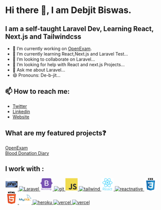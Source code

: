 # Hi there 👋, I am Debjit Biswas.


## I am a self-taught Laravel Dev, Learning React, Next.js and Tailwindcss

- 🔭 I’m currently working on [OpenExam](https://github.com/alpana-Web-Solution/openexam).
- 🌱 I’m currently learning React,Next.js and Laravel Test...
- 👯 I’m looking to collaborate on Laravel...
- 🤔 I’m looking for help with React and next.js Projects...
- 💬 Ask me about Laravel...
- 😄 Pronouns: De-b-jit...


## 📫 How to reach me: 
 - [Twitter](https://twitter.com/debjit012)
 - [Linkedin](https://www.linkedin.com/in/debjitwb/)
 - [Website](https://debjit.in)

## What are my featured projects❓
[OpenExam](https://github.com/alpana-Web-Solution/openexam)<br>
[Blood Donation Diary](https://github.com/Alpana-Web-Solution/bddv1)

## I work with :
<p>
 <a href="https://www.php.net" target="_blank"> <img src="https://raw.githubusercontent.com/devicons/devicon/master/icons/php/php-original.svg" alt="php" width="40" height="40" /> </a>
 <a href="https://laravel.com" target="_blank"> <img src="https://cdn.jsdelivr.net/gh/devicons/devicon/icons/laravel/laravel-plain-wordmark.svg" alt="Laravel" width="40" height="40"/> </a>
<a href="https://getbootstrap.com" target="_blank"> <img src="https://raw.githubusercontent.com/devicons/devicon/master/icons/bootstrap/bootstrap-plain-wordmark.svg" alt="bootstrap" width="40" height="40"/> </a>
<a href="https://git-scm.com/" target="_blank"> <img
                src="https://www.vectorlogo.zone/logos/git-scm/git-scm-icon.svg" alt="git" width="40" height="40" />
        </a>
 <a href="https://tailwindcss.com/" target="_blank">
 <img src="https://raw.githubusercontent.com/devicons/devicon/master/icons/javascript/javascript-original.svg" alt="tailwind" width="40" height="40"/>
 </a>
 <a href="https://developer.mozilla.org/en-US/docs/Web/JavaScript" target="_blank">
 <img src="https://cdn.jsdelivr.net/gh/devicons/devicon/icons/tailwindcss/tailwindcss-plain.svg" alt="tailwind" width="40" height="40"/>
  <a href="https://reactjs.org/" target="_blank">
 <img src="https://raw.githubusercontent.com/devicons/devicon/master/icons/react/react-original-wordmark.svg" alt="react" width="40" height="40"/>
 </a>
 <a href="https://reactnative.dev/" target="_blank">
  <img src="https://reactnative.dev/img/header_logo.svg" alt="reactnative" width="40" height="40" />
 </a>
 <a href="https://www.freecodecamp.org/learn/responsive-web-design/basic-css" target="_blank">
            <img src="https://raw.githubusercontent.com/devicons/devicon/master/icons/css3/css3-original-wordmark.svg"
                alt="css3" width="40" height="40" />
 </a>
 <a href="https://www.w3.org/html/" target="_blank"> <img
                src="https://raw.githubusercontent.com/devicons/devicon/master/icons/html5/html5-original-wordmark.svg"
                alt="html5" width="40" height="40" />
 </a>
 <a href="https://www.mysql.com/" target="_blank"> <img
                src="https://raw.githubusercontent.com/devicons/devicon/master/icons/mysql/mysql-original-wordmark.svg"
                alt="mysql" width="40" height="40" />
 </a>
 <a href="https://heroku.com" target="_blank"> <img
                src="https://www.vectorlogo.zone/logos/heroku/heroku-icon.svg" alt="heroku" width="40" height="40" />
        </a>
 <a href="https://vercel.com" target="_blank"> 
  <img src="https://user-images.githubusercontent.com/565922/136663973-1e569c2c-0f55-429f-a75e-1c611c658345.png" alt="vercel" width="40" height="40" />
 </a>
 <a href="https://cpanel.net" target="_blank"> 
  <img src="https://user-images.githubusercontent.com/565922/136664270-9907e5e9-42d6-46f0-b499-a9d94741d8dc.png" alt="vercel" width="40" height="40" />
 </a>
 
 
</p>
